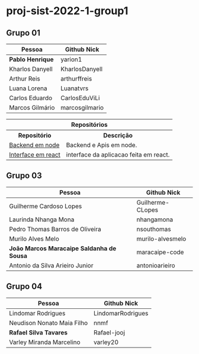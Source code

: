 
# proj-sist-2022-1-group1

## Grupo 01

| Pessoa | Github Nick |
|----|----|
| **Pablo Henrique** | yarion1  |
| Kharlos Danyell | KharlosDanyell  |
| Arthur Reis | arthurffreis  |
| Luana Lorena  | Luanatvrs  |
| Carlos Eduardo  | CarlosEduViLi  |
| Marcos Gilmário  | marcosgilmario  |


</div>

<div align="center">
 
  <table>
    <tr>
      <th colspan="2">Repositórios</td>
    </tr>
    <tr>
      <th>Repositório</td>
      <th>Descrição</td>
    </tr>
    <tr>
      <td><a href="https://github.com/yarion1/backend-ps">Backend em node</a></td>
      <td>Backend e Apis em node.</td>
    </tr>
    <tr>
      <td><a href="https://github.com/yarion1/Front-Ps">Interface em react</a></td>
      <td>interface da aplicacao feita em react.</td>
    </tr>
  </table>
  
</div>


## Grupo 03

| Pessoa | Github Nick |
|----|----|
| Guilherme Cardoso Lopes | Guilherme-CLopes  |
| Laurinda Nhanga Mona  | nhangamona  |
| Pedro Thomas Barros de Oliveira | nsouthomas |
| Murilo Alves Melo  | murilo-alvesmelo  |
| **João Marcos Maracaipe Saldanha de Sousa** | maracaipe-code  |
| Antonio da Silva Arieiro Junior | antonioarieiro  |

## Grupo 04

| Pessoa | Github Nick |
|----|----|
| Lindomar Rodrigues | LindomarRodrigues  |
| Neudison Nonato Maia Filho  | nnmf  |
| **Rafael Silva Tavares**  | Rafael-jooj  |
| Varley Miranda Marcelino  | varley20  |

